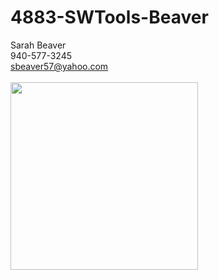 # 4883-SWTools-Beaver
Sarah Beaver<br/>
940-577-3245 <br/>
sbeaver57@yahoo.com<br/><br/>
<img src="https://github.com/bluefire8421/1063-DS-Beaver/blob/master/IMG_1468%5B1%5D.JPG" alt="" data-canonical-src="https://github.com/bluefire8421/1063-DS-Beaver/blob/master/IMG_1468%5B1%5D.JPG" width="300" height="300" />
